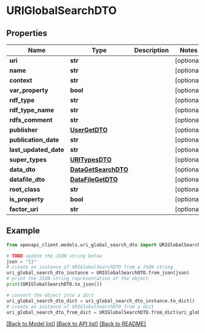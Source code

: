 # URIGlobalSearchDTO


## Properties

Name | Type | Description | Notes
------------ | ------------- | ------------- | -------------
**uri** | **str** |  | [optional] 
**name** | **str** |  | [optional] 
**context** | **str** |  | [optional] 
**var_property** | **bool** |  | [optional] 
**rdf_type** | **str** |  | [optional] 
**rdf_type_name** | **str** |  | [optional] 
**rdfs_comment** | **str** |  | [optional] 
**publisher** | [**UserGetDTO**](UserGetDTO.md) |  | [optional] 
**publication_date** | **str** |  | [optional] 
**last_updated_date** | **str** |  | [optional] 
**super_types** | [**URITypesDTO**](URITypesDTO.md) |  | [optional] 
**data_dto** | [**DataGetSearchDTO**](DataGetSearchDTO.md) |  | [optional] 
**datafile_dto** | [**DataFileGetDTO**](DataFileGetDTO.md) |  | [optional] 
**root_class** | **str** |  | [optional] 
**is_property** | **bool** |  | [optional] 
**factor_uri** | **str** |  | [optional] 

## Example

```python
from openapi_client.models.uri_global_search_dto import URIGlobalSearchDTO

# TODO update the JSON string below
json = "{}"
# create an instance of URIGlobalSearchDTO from a JSON string
uri_global_search_dto_instance = URIGlobalSearchDTO.from_json(json)
# print the JSON string representation of the object
print(URIGlobalSearchDTO.to_json())

# convert the object into a dict
uri_global_search_dto_dict = uri_global_search_dto_instance.to_dict()
# create an instance of URIGlobalSearchDTO from a dict
uri_global_search_dto_from_dict = URIGlobalSearchDTO.from_dict(uri_global_search_dto_dict)
```
[[Back to Model list]](../README.md#documentation-for-models) [[Back to API list]](../README.md#documentation-for-api-endpoints) [[Back to README]](../README.md)


